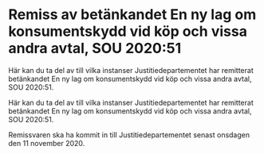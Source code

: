 # Remiss av betänkandet En ny lag om konsumentskydd vid köp och vissa andra avtal, SOU 2020:51

Här kan du ta del av till vilka instanser Justitiedepartementet har remitterat betänkandet En ny lag om konsumentskydd vid köp och vissa andra avtal, SOU 2020:51.

Här kan du ta del av till vilka instanser Justitiedepartementet har remitterat betänkandet En ny lag om konsumentskydd vid köp och vissa andra avtal, SOU 2020:51.

Remissvaren ska ha kommit in till Justitiedepartementet senast onsdagen den 11 november 2020.
